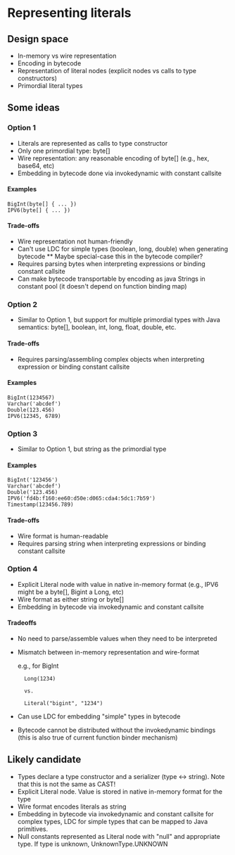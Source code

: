 # Representing literals

## Design space
* In-memory vs wire representation
* Encoding in bytecode
* Representation of literal nodes (explicit nodes vs calls to type constructors)
* Primordial literal types

## Some ideas

### Option 1
* Literals are represented as calls to type constructor
* Only one primordial type: byte[]
* Wire representation: any reasonable encoding of byte[] (e.g., hex, base64, etc)
* Embedding in bytecode done via invokedynamic with constant callsite

#### Examples

    BigInt(byte[] { ... })
    IPV6(byte[] { ... })

#### Trade-offs
* Wire representation not human-friendly
* Can't use LDC for simple types (boolean, long, double) when generating bytecode
** Maybe special-case this in the bytecode compiler?
* Requires parsing bytes when interpreting expressions or binding constant callsite
* Can make bytecode transportable by encoding as java Strings in constant pool (it doesn't depend on function binding map)

### Option 2
* Similar to Option 1, but support for multiple primordial types with Java semantics: byte[], boolean, int, long, float, double, etc.

#### Trade-offs
* Requires parsing/assembling complex objects when interpreting expression or binding constant callsite

#### Examples

    BigInt(1234567)
    Varchar('abcdef')
    Double(123.456)
    IPV6(12345, 6789)

### Option 3
* Similar to Option 1, but string as the primordial type

#### Examples

    BigInt('123456')
    Varchar('abcdef')
    Double('123.456)
    IPV6('fd4b:f160:ee60:d50e:d065:cda4:5dc1:7b59')
    Timestamp(123456.789)

#### Trade-offs
* Wire format is human-readable
* Requires parsing string when interpreting expressions or binding constant callsite


### Option 4

* Explicit Literal node with value in native in-memory format (e.g., IPV6 might be a byte[], Bigint a Long, etc)
* Wire format as either string or byte[]
* Embedding in bytecode via invokedynamic and constant callsite

#### Tradeoffs
* No need to parse/assemble values when they need to be interpreted
* Mismatch between in-memory representation and wire-format

    e.g., for BigInt

        Long(1234)

        vs.

        Literal("bigint", "1234")

* Can use LDC for embedding "simple" types in bytecode
* Bytecode cannot be distributed without the invokedynamic bindings (this is also true of current function binder mechanism)

## Likely candidate

* Types declare a type constructor and a serializer (type <-> string). Note that this is not the same as CAST!
* Explicit Literal node. Value is stored in native in-memory format for the type
* Wire format encodes literals as string
* Embedding in bytecode via invokedynamic and constant callsite for complex types, LDC for simple types that can be mapped to Java primitives.
* Null constants represented as Literal node with "null" and appropriate type. If type is unknown, UnknownType.UNKNOWN
